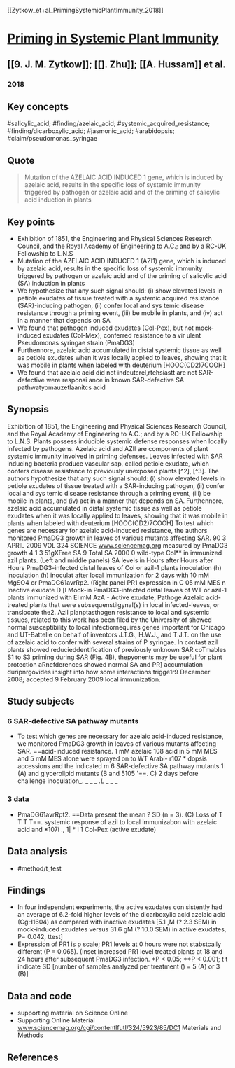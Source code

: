 [[Zytkow_et+al_PrimingSystemicPlantImmunity_2018]]

# [Priming in Systemic Plant Immunity]()

## [[9. J. M. Zytkow]]; [[]. Zhu]]; [[A. Hussam]] et al.

### 2018
## Key concepts
#salicylic_acid; #finding/azelaic_acid; #systemic_acquired_resistance; #finding/dicarboxylic_acid; #jasmonic_acid; #arabidopsis; #claim/pseudomonas_syringae

## Quote
> Mutation of the AZELAIC ACID INDUCED 1 gene, which is induced by azelaic acid, results in the specific loss of systemic immunity triggered by pathogen or azelaic acid and of the priming of salicylic acid induction in plants


## Key points
- Exhibition of 1851, the Engineering and Physical Sciences Research Council, and the Royal Academy of Engineering to A.C.; and by a RC-UK Fellowship to L.N.S
- Mutation of the AZELAIC ACID INDUCED 1 (AZI1) gene, which is induced by azelaic acid, results in the specific loss of systemic immunity triggered by pathogen or azelaic acid and of the priming of salicylic acid (SA) induction in plants
- We hypothesize that any such signal should: (i) show elevated levels in petiole exudates of tissue treated with a systemic acquired resistance (SAR)-inducing pathogen, (ii) confer local and sys temic disease resistance through a priming event, (iii) be mobile in plants, and (iv) act in a manner that depends on SA
- We found that pathogen induced exudates (Col-Pex), but not mock-induced exudates (Col-Mex), conferred resistance to a vir ulent Pseudomonas syringae strain (PmaDG3)
- Furthennore, azelaic acid accumulated in distal systemic tissue as well as petiole exudates when it was locally applied to leaves, showing that it was mobile in plants when labeled with deuterium [HOOC(CD2)7COOH]
- We found that azelaic acid did not indeutcrel,rtehsiastt are not SAR-defective were responsi ance in known SAR-defective SA pathwatyomauzetlaanitcs acid

## Synopsis
Exhibition of 1851, the Engineering and Physical Sciences Research Council, and the Royal Academy of Engineering to A.C.; and by a RC-UK Fellowship to L.N.S.
Plants possess inducible systemic defense responses when locally infected by pathogens.
Azelaic acid and AZIl are components of plant systemic immunity involved in priming defenses.
Leaves infected with SAR inducing bacteria produce vascular sap, called petiole exudate, which confers disease resistance to previously unexposed plants [^2], [^3].
The authors hypothesize that any such signal should: (i) show elevated levels in petiole exudates of tissue treated with a SAR-inducing pathogen, (ii) confer local and sys temic disease resistance through a priming event, (iii) be mobile in plants, and (iv) act in a manner that depends on SA.
Furthennore, azelaic acid accumulated in distal systemic tissue as well as petiole exudates when it was locally applied to leaves, showing that it was mobile in plants when labeled with deuterium [HOOC(CD2)7COOH]
To test which genes are necessary for azelaic acid-induced resistance, the authors monitored PmaDG3 growth in leaves of various mutants affecting SAR.
90 3 APRIL 2009 VOL 324 SCIENCE www.sciencemag.org measured by PmaDG3 growth 4 1 3 51gXFree SA 9 Total SA 2000 0 wild-type Col** in immunized azil plants.
(Left and middle panels) SA levels in Hours after Hours after Hours PmaDG3-infected distal leaves of Col or azil-1 plants inoculation (h) inoculation (h) inoculat after local immunization for 2 days with 10 mM MgSO4 or PmaDG61avrRp2.
(Right panel PR1 expression in C 05 mM MES n Inactive exudate D [l Mock-in PmaDG3-infected distal leaves of WT or azil-1 plants immunized with El mM AzA - Active exudate, Pathoge
Azelaic acid-treated plants that were subsequenstilgynal(s) in local infected-leaves, or translocate the2.
Azil planptasthogen resistance to local and systemic tissues, related to this work has been filed by the University of showed normal susceptibility to local infectiornequires genes important for Chicago and UT-Battelle on behalf of inventors J.T.G., H.W.J., and T.J.T. on the use of azelaic acid to confer with several strains of P syringae.
In contast azil plants showed reducieddentification of previously unknown SAR coTmables S1 to S3 priming during SAR (Fig. 4B), thepyonents may be useful for plant protection aRnefderences showed normal SA and PR] accumulation duripnrgovides insight into how some interactions trigge1r9 December 2008; accepted 9 February 2009 local immunization.


## Study subjects

### 6 SAR-defective SA pathway mutants
- To test which genes are necessary for azelaic acid-induced resistance, we monitored PmaDG3 growth in leaves of various mutants affecting SAR. ==acid-induced resistance. 1 mM azelaic 108 acid in 5 mM MES and 5 mM MES alone were sprayed on to WT Arabi- r107 * dopsis accessions and the indicated m 6 SAR-defective SA pathway mutants 1 (A) and glycerolipid mutants (B and 5105 '==. C) 2 days before challenge inoculation_. _ _ _ _.L_ _ _ _

### 3 data
- PmaDG61avrRpt2. ==Data present the mean ? SD (n = 3). (C) Loss of T T T T==. systemic response of azil to local immunizabon with azelaic acid and *107i ., 1| * i 1 Col-Pex (active exudate)

## Data analysis
- #method/t_test

## Findings
- In four independent experiments, the active exudates con sistently had an average of 6.2-fold higher levels of the dicarboxylic acid azelaic acid (CgH1604) as compared with inactive exudates [5.1 ,M (? 2.3 SEM) in mock-induced exudates versus 31.6 gM (? 10.0 SEM) in active exudates, P= 0.042, ttest]
- Expression of PR1 is p scale; PR1 levels at 0 hours were not stabstcally different (P = 0.065). (Inset Increased PR1 level treated plants at 18 and 24 hours after subsequent PmaDG3 infection. *P < 0.05; **P < 0.001; t t indicate SD [number of samples analyzed per treatment () = 5 (A) or 3 (B)]

## Data and code
- supporting material on Science Online
- Supporting Online Material www.sciencemag.org/cgi/contentlfutl/324/5923/85/DC1 Materials and Methods


## References
[^9]: J. M. Zytkow, ]. Zhu, A. Hussam, in Proceedings of the Eighth National Conference on Artificial Intelligence (AAAI-90), 889 (AAAI Press, Menlo Park, CA, 1990). [[Zytkow__1990]] [OA](https://api.scholarcy.com/oa_version?query=J%20M%20Zytkow%20%20Zhu%20A%20Hussam%20in%20Proceedings%20of%20the%20Eighth%20National%20Conference%20on%20Artificial%20Intelligence%20AAAI90%20889%20AAAI%20Press%20Menlo%20Park%20CA%201990) [GScholar](https://scholar.google.co.uk/scholar?q=J%20M%20Zytkow%20%20Zhu%20A%20Hussam%20in%20Proceedings%20of%20the%20Eighth%20National%20Conference%20on%20Artificial%20Intelligence%20AAAI90%20889%20AAAI%20Press%20Menlo%20Park%20CA%201990) [Scite](https://api.scholarcy.com/scite_url?query=J%20M%20Zytkow%20%20Zhu%20A%20Hussam%20in%20Proceedings%20of%20the%20Eighth%20National%20Conference%20on%20Artificial%20Intelligence%20AAAI90%20889%20AAAI%20Press%20Menlo%20Park%20CA%201990)

[^10]: L Hood, J. R. Heath, M. E. Phelps, B. Lin, Science 306, 640 (2004). [[Hood_et+al__2004]] [OA](https://api.scholarcy.com/oa_version?query=L%20Hood%20J%20R%20Heath%20M%20E%20Phelps%20B%20Lin%20Science%20306%20640%202004) [GScholar](https://scholar.google.co.uk/scholar?q=L%20Hood%20J%20R%20Heath%20M%20E%20Phelps%20B%20Lin%20Science%20306%20640%202004) [Scite](https://api.scholarcy.com/scite_url?query=L%20Hood%20J%20R%20Heath%20M%20E%20Phelps%20B%20Lin%20Science%20306%20640%202004)

[^11]: L N. Soldatova, R. D. King,;. R. Soc. Interface 3, 795 (2006). [[L__2006]] [OA](https://api.scholarcy.com/oa_version?query=L%20N%20Soldatova%20R%20D%20King%20R%20Soc%20Interface%203%20795%202006) [GScholar](https://scholar.google.co.uk/scholar?q=L%20N%20Soldatova%20R%20D%20King%20R%20Soc%20Interface%203%20795%202006) [Scite](https://api.scholarcy.com/scite_url?query=L%20N%20Soldatova%20R%20D%20King%20R%20Soc%20Interface%203%20795%202006)

[^12]: L N. Soldatova, A. Clare, A. Sparkes, R. D. King, Bioinformatics 22, e464 (2006). [[Soldatova_et+al__2006]] [OA](https://api.scholarcy.com/oa_version?query=L%20N%20Soldatova%20A%20Clare%20A%20Sparkes%20R%20D%20King%20Bioinformatics%2022%20e464%202006) [GScholar](https://scholar.google.co.uk/scholar?q=L%20N%20Soldatova%20A%20Clare%20A%20Sparkes%20R%20D%20King%20Bioinformatics%2022%20e464%202006) [Scite](https://api.scholarcy.com/scite_url?query=L%20N%20Soldatova%20A%20Clare%20A%20Sparkes%20R%20D%20King%20Bioinformatics%2022%20e464%202006)

[^13]: R. D. King et al., The Robot Scientist Project, www.aber. ac.uk/compsci/Research/bio/robotsci/ (2008). [[King_RobotScientistProjectaber_2008]] [OA](http://www.aber.ac.uk/compsci/Research/bio/robotsci/)  [Scite](https://api.scholarcy.com/scite_url?query=King%2C%20R.D.%20The%20Robot%20Scientist%20Project%2C%20www.aber%202008)

[^15]: K. E. Whelan, R. D. King, BMC Bioinformatics 9, 97 (2008). [[Whelan__2008]] [OA](https://api.scholarcy.com/oa_version?query=K%20E%20Whelan%20R%20D%20King%20BMC%20Bioinformatics%209%2097%202008) [GScholar](https://scholar.google.co.uk/scholar?q=K%20E%20Whelan%20R%20D%20King%20BMC%20Bioinformatics%209%2097%202008) [Scite](https://api.scholarcy.com/scite_url?query=K%20E%20Whelan%20R%20D%20King%20BMC%20Bioinformatics%209%2097%202008)

[^17]: I. Horrocks, P. F. Patel-Schneider, F. van Harmelen, Web Semantics 1, 7 (2003). [[Horrocks_et+al_Semantics_2003]] [OA](https://scholar.google.co.uk/scholar?q=Horrocks%2C%20I.%20Patel-Schneider%2C%20P.F.%20van%20Harmelen%2C%20F.%20Web%20Semantics%202003) [GScholar](https://scholar.google.co.uk/scholar?q=Horrocks%2C%20I.%20Patel-Schneider%2C%20P.F.%20van%20Harmelen%2C%20F.%20Web%20Semantics%202003) 

[^19]: M. J. Herrgard et ai, Nat. Biotechnol. 26, 1155 (2008). [[M__2008]] [OA](https://api.scholarcy.com/oa_version?query=M%20J%20Herrgard%20et%20ai%20Nat%20Biotechnol%2026%201155%202008) [GScholar](https://scholar.google.co.uk/scholar?q=M%20J%20Herrgard%20et%20ai%20Nat%20Biotechnol%2026%201155%202008) [Scite](https://api.scholarcy.com/scite_url?query=M%20J%20Herrgard%20et%20ai%20Nat%20Biotechnol%2026%201155%202008)

[^20]: A. Turing, Mind 236, 433 (1950). [[Turing__1950]] [OA](https://api.scholarcy.com/oa_version?query=A%20Turing%20Mind%20236%20433%201950) [GScholar](https://scholar.google.co.uk/scholar?q=A%20Turing%20Mind%20236%20433%201950) [Scite](https://api.scholarcy.com/scite_url?query=A%20Turing%20Mind%20236%20433%201950)

[^21]: T. M. Zabriskie, M. D. Jackson, Nat. Prod. Rep. 17, 85 (2000). [[Zabriskie_et+al__2000]] [OA](https://api.scholarcy.com/oa_version?query=T%20M%20Zabriskie%20M%20D%20Jackson%20Nat%20Prod%20Rep%2017%2085%202000) [GScholar](https://scholar.google.co.uk/scholar?q=T%20M%20Zabriskie%20M%20D%20Jackson%20Nat%20Prod%20Rep%2017%2085%202000) [Scite](https://api.scholarcy.com/scite_url?query=T%20M%20Zabriskie%20M%20D%20Jackson%20Nat%20Prod%20Rep%2017%2085%202000)

[^22]: M. Young,;. Exp. Bot. 24, 1172 (1973). [[Young__1973]] [OA](https://api.scholarcy.com/oa_version?query=M%20Young%20Exp%20Bot%2024%201172%201973) [GScholar](https://scholar.google.co.uk/scholar?q=M%20Young%20Exp%20Bot%2024%201172%201973) [Scite](https://api.scholarcy.com/scite_url?query=M%20Young%20Exp%20Bot%2024%201172%201973)

[^8]: September 2008; accepted 10 February 2009 10.1126/science.1165620 [[September__2008]] [OA](https://doi.org/10.1126/science.1165620)  [Scite](https://scite.ai/reports/10.1126/science.1165620)

